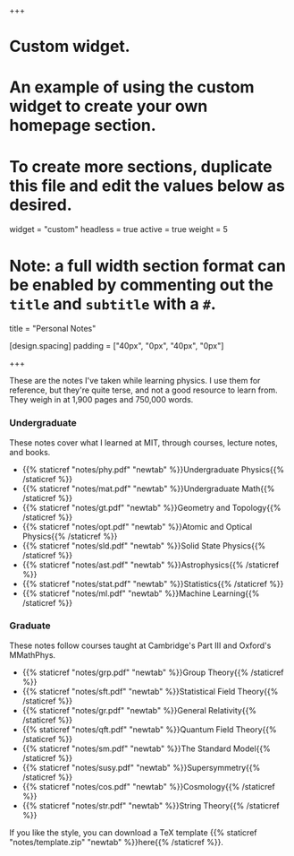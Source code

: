 +++
# Custom widget.
# An example of using the custom widget to create your own homepage section.
# To create more sections, duplicate this file and edit the values below as desired.
widget = "custom"
headless = true
active = true
weight = 5

# Note: a full width section format can be enabled by commenting out the `title` and `subtitle` with a `#`.
title = "Personal Notes"

[design.spacing] 
padding = ["40px", "0px", "40px", "0px"]

+++

These are the notes I've taken while learning physics. I use them for reference, but they're quite terse, and not a good resource to learn from. They weigh in at 1,900 pages and 750,000 words.

### Undergraduate

These notes cover what I learned at MIT, through courses, lecture notes, and books.

- {{% staticref "notes/phy.pdf" "newtab" %}}Undergraduate Physics{{% /staticref %}}
- {{% staticref "notes/mat.pdf" "newtab" %}}Undergraduate Math{{% /staticref %}}
- {{% staticref "notes/gt.pdf" "newtab" %}}Geometry and Topology{{% /staticref %}}
- {{% staticref "notes/opt.pdf" "newtab" %}}Atomic and Optical Physics{{% /staticref %}} 
- {{% staticref "notes/sld.pdf" "newtab" %}}Solid State Physics{{% /staticref %}}
- {{% staticref "notes/ast.pdf" "newtab" %}}Astrophysics{{% /staticref %}} 
- {{% staticref "notes/stat.pdf" "newtab" %}}Statistics{{% /staticref %}} 
- {{% staticref "notes/ml.pdf" "newtab" %}}Machine Learning{{% /staticref %}}

### Graduate

These notes follow courses taught at Cambridge's Part III and Oxford's MMathPhys.

- {{% staticref "notes/grp.pdf" "newtab" %}}Group Theory{{% /staticref %}} 
- {{% staticref "notes/sft.pdf" "newtab" %}}Statistical Field Theory{{% /staticref %}}
- {{% staticref "notes/gr.pdf" "newtab" %}}General Relativity{{% /staticref %}}
- {{% staticref "notes/qft.pdf" "newtab" %}}Quantum Field Theory{{% /staticref %}} 
- {{% staticref "notes/sm.pdf" "newtab" %}}The Standard Model{{% /staticref %}}
- {{% staticref "notes/susy.pdf" "newtab" %}}Supersymmetry{{% /staticref %}}
- {{% staticref "notes/cos.pdf" "newtab" %}}Cosmology{{% /staticref %}}
- {{% staticref "notes/str.pdf" "newtab" %}}String Theory{{% /staticref %}}

If you like the style, you can download a TeX template {{% staticref "notes/template.zip" "newtab" %}}here{{% /staticref %}}.